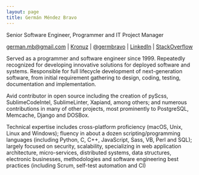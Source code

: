 ```yaml
---
layout: page
title: Germán Méndez Bravo
---
```


Senior Software Engineer, Programmer and IT Project Manager

<div id="webaddress">
<i class="fa fa-envelope"></i> <a href="mailto:german.mb@gmail.com">german.mb@gmail.com</a>
|
<i class="fa fa-github"></i> <a href="http://github.com/Kronuz">Kronuz</a>
|
<i class="fa fa-twitter"></i> <a href="http://twitter.com/germbravo">@germbravo</a>
|
<i class="fa fa-linkedin"></i> <a href="https://www.linkedin.com/in/kronuz/">LinkedIn</a>
|
<i class="fa fa-stack-overflow"></i> <a href="https://stackoverflow.com/users/167522/kronuz">StackOverflow</a>
</div>


Served as a programmer and software engineer since 1999. Repeatedly recognized for developing innovative solutions for deployed software and systems. Responsible for full lifecycle development of next-generation software, from initial requirement gathering to design, coding, testing, documentation and implementation.

Avid contributor in open source including the creation of pyScss, SublimeCodeIntel, SublimeLinter, Xapiand, among others; and numerous contributions in many of other projects, most prominently to PostgreSQL, Memcache, Django and DOSBox.

Technical expertise includes cross-platform proficiency (macOS, Unix, Linux and Windows); fluency in about a dozen scripting/programming languages (including Python, C, C++, JavaScript, Sass, VB, Perl and SQL); largely focused on security, scalability, specializing in web application architecture, micro-services, distributed systems, data structures, electronic businesses, methodologies and software engineering best practices (including Scrum, self-test automation and CI)
